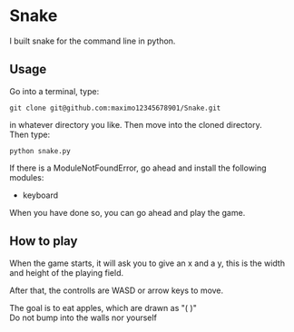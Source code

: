 # Snake

I built snake for the command line in python.

## Usage

Go into a terminal, type:
```
git clone git@github.com:maximo12345678901/Snake.git
```
in whatever directory you like.
Then move into the cloned directory.  
Then type:
```
python snake.py
```
If there is a ModuleNotFoundError, go ahead and install the following modules:
- keyboard

When you have done so, you can go ahead and play the game.

## How to play

When the game starts, it will ask you to give an x and a y, this is the width and height of the playing field.

After that, the controlls are WASD or arrow keys to move.

The goal is to eat apples, which are drawn as "( )"  
Do not bump into the walls nor yourself